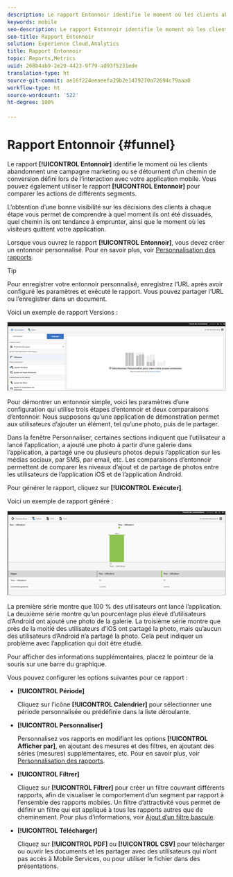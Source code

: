 ```yaml
---
description: Le rapport Entonnoir identifie le moment où les clients abandonnent une campagne marketing ou se détournent d’un chemin de conversion défini lors de l’interaction avec votre application mobile. Vous pouvez également utiliser le rapport Entonnoir pour comparer les actions de différents segments.
keywords: mobile
seo-description: Le rapport Entonnoir identifie le moment où les clients abandonnent une campagne marketing ou se détournent d’un chemin de conversion défini lors de l’interaction avec votre application mobile. Vous pouvez également utiliser le rapport Entonnoir pour comparer les actions de différents segments.
seo-title: Rapport Entonnoir
solution: Experience Cloud,Analytics
title: Rapport Entonnoir
topic: Reports,Metrics
uuid: 268b4ab9-2e29-4423-9f79-ad93f5231ede
translation-type: ht
source-git-commit: ae16f224eeaeefa29b2e1479270a72694c79aaa0
workflow-type: ht
source-wordcount: '522'
ht-degree: 100%

---
```



# Rapport Entonnoir {#funnel}

Le rapport **[!UICONTROL Entonnoir]** identifie le moment où les clients abandonnent une campagne marketing ou se détournent d’un chemin de conversion défini lors de l’interaction avec votre application mobile. Vous pouvez également utiliser le rapport **[!UICONTROL Entonnoir]** pour comparer les actions de différents segments.

L’obtention d’une bonne visibilité sur les décisions des clients à chaque étape vous permet de comprendre à quel moment ils ont été dissuadés, quel chemin ils ont tendance à emprunter, ainsi que le moment où les visiteurs quittent votre application.

Lorsque vous ouvrez le rapport **[!UICONTROL Entonnoir]**, vous devez créer un entonnoir personnalisé. Pour en savoir plus, voir [Personnalisation des rapports](/help/using/usage/reports-customize/reports-customize.md).

>[!TIP]
>
>Pour enregistrer votre entonnoir personnalisé, enregistrez l’URL après avoir configuré les paramètres et exécuté le rapport. Vous pouvez partager l’URL ou l’enregistrer dans un document.

Voici un exemple de rapport Versions :

![](assets/funnel_create.png)

Pour démontrer un entonnoir simple, voici les paramètres d’une configuration qui utilise trois étapes d’entonnoir et deux comparaisons d’entonnoir. Nous supposons qu’une application de démonstration permet aux utilisateurs d’ajouter un élément, tel qu’une photo, puis de le partager.

Dans la fenêtre Personnaliser, certaines sections indiquent que l’utilisateur a lancé l’application, a ajouté une photo à partir d’une galerie dans l’application, a partagé une ou plusieurs photos depuis l’application sur les médias sociaux, par SMS, par email, etc. Les comparaisons d’entonnoir permettent de comparer les niveaux d’ajout et de partage de photos entre les utilisateurs de l’application iOS et de l’application Android.

Pour générer le rapport, cliquez sur **[!UICONTROL Exécuter]**.

Voici un exemple de rapport généré :

![](assets/funnel.png)

La première série montre que 100 % des utilisateurs ont lancé l’application. La deuxième série montre qu’un pourcentage plus élevé d’utilisateurs d’Android ont ajouté une photo de la galerie. La troisième série montre que près de la moitié des utilisateurs d’iOS ont partagé la photo, mais qu’aucun des utilisateurs d’Android n’a partagé la photo. Cela peut indiquer un problème avec l’application qui doit être étudié.

Pour afficher des informations supplémentaires, placez le pointeur de la souris sur une barre du graphique.

Vous pouvez configurer les options suivantes pour ce rapport :

* **[!UICONTROL Période]**

   Cliquez sur l’icône **[!UICONTROL Calendrier]** pour sélectionner une période personnalisée ou prédéfinie dans la liste déroulante.
* **[!UICONTROL Personnaliser]**

   Personnalisez vos rapports en modifiant les options **[!UICONTROL Afficher par]**, en ajoutant des mesures et des filtres, en ajoutant des séries (mesures) supplémentaires, etc. Pour en savoir plus, voir [Personnalisation des rapports](/help/using/usage/reports-customize/reports-customize.md).
* **[!UICONTROL Filtrer]**

   Cliquez sur **[!UICONTROL Filtrer]** pour créer un filtre couvrant différents rapports, afin de visualiser le comportement d’un segment par rapport à l’ensemble des rapports mobiles. Un filtre d’attractivité vous permet de définir un filtre qui est appliqué à tous les rapports autres que de cheminement. Pour plus d’informations, voir [Ajout d’un filtre bascule](/help/using/usage/reports-customize/t-sticky-filter.md).
* **[!UICONTROL Télécharger]**

   Cliquez sur **[!UICONTROL PDF]** ou **[!UICONTROL CSV]** pour télécharger ou ouvrir les documents et les partager avec des utilisateurs qui n’ont pas accès à Mobile Services, ou pour utiliser le fichier dans des présentations.